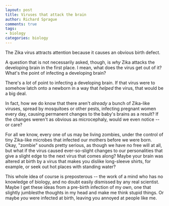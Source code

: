```yaml
---
layout: post
title: Viruses that attack the brain
author: Richard Sprague
comments: true
tags:
- biology
categories: biology
---
```


The Zika virus attracts attention because it causes an obvious birth defect.

A question that is not necessarily asked, though, is *why* Zika attacks the developing brain in the first place. I mean, what does the virus get out of it? What's the point of infecting a developing brain?

There's a *lot* of point to infecting a developing brain. If that virus were to somehow latch onto a newborn in a way that *helped* the virus, that would be a big deal.

In fact, how we do know that there aren't *already* a bunch of Zika-like viruses, spread by mosquitoes or other pests, infecting pregnant women every day, causing permanent changes to the baby's brains as a result? If the changes weren't as obvious as microcephaly, would we even notice -- or care?

For all we know, every one of us may be living zombies, under the control of tiny Zika-like microbes that infected our mothers before we were born. Okay, "zombie" sounds pretty serious, as though we have no free will at all, but what if the virus caused ever-so-slight changes to our personalities that give a slight edge to the next virus that comes along?  Maybe your brain was altered at birth by a virus that makes you dislike long-sleeve shirts, for example, or seek out hot places with standing water?

This whole idea of course is preposterous -- the work of a mind who has no knowledge of biology, and no doubt easily dismissed by any real scientist.  Maybe I get these ideas from a pre-birth infection of my own, one that slightly jumblesthe thoughts in my head and make me think stupid things. Or maybe *you* were infected at birth, leaving you annoyed at people like me.